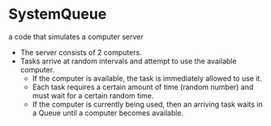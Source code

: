 # SystemQueue
a code that simulates a computer server

- The server consists of 2 computers.
- Tasks arrive at random intervals and attempt to use the available computer.
  - If the computer is available, the task is immediately allowed to use it.
  - Each task requires a certain amount of time (random number) and must wait for a
  certain random time.
  - If the computer is currently being used, then an arriving task waits in a Queue until a computer becomes available.
